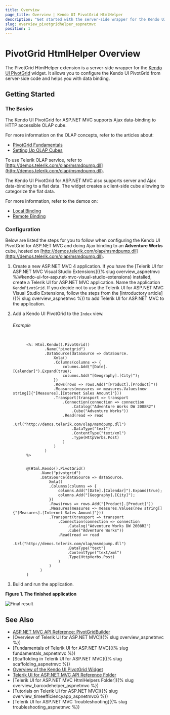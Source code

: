```yaml
---
title: Overview
page_title: Overview | Kendo UI PivotGrid HtmlHelper
description: "Get started with the server-side wrapper for the Kendo UI PivotGrid widget for ASP.NET MVC."
slug: overview_pivotgridhelper_aspnetmvc
position: 1
---
```


# PivotGrid HtmlHelper Overview

The PivotGrid HtmlHelper extension is a server-side wrapper for the [Kendo UI PivotGrid](http://docs.telerik.com/kendo-ui/api/javascript/ui/pivotgrid) widget. It allows you to configure the Kendo UI PivotGrid from server-side code and helps you with data binding.

## Getting Started

### The Basics

The Kendo UI PivotGrid for ASP.NET MVC supports Ajax data-binding to HTTP accessible OLAP cube.

For more information on the OLAP concepts, refer to the articles about:

- [PivotGrid Fundamentals](http://docs.telerik.com/kendo-ui/controls/data-management/pivotgrid/overview)
- [Setting Up OLAP Cubes](http://docs.telerik.com/kendo-ui/controls/data-management/pivotgrid/fundamentals)

To use Telerik OLAP service, refer to [http://demos.telerik.com/olap/msmdpump.dll](http://demos.telerik.com/olap/msmdpump.dll).

The Kendo UI PivotGrid for ASP.NET MVC also supports server and Ajax data-binding to a flat data. The widget creates a client-side cube allowing to categorize the flat data.

For more information, refer to the demos on:

- [Local Binding](http://demos.telerik.com/aspnet-mvc/pivotgrid/local-flat-data-binding)
- [Remote Binding](http://demos.telerik.com/aspnet-mvc/pivotgrid/remote-flat-data-binding)

### Configuration

Below are listed the steps for you to follow when configuring the Kendo UI PivotGrid for ASP.NET MVC and doing Ajax binding to an **Adventure Works** cube, hosted on [http://demos.telerik.com/olap/msmdpump.dll](http://demos.telerik.com/olap/msmdpump.dll).

1. Create a new ASP.NET MVC 4 application. If you have the [Telerik UI for ASP.NET MVC Visual Studio Extensions]({% slug overview_aspnetmvc %}#kendo-ui-for-asp.net-mvc-visual-studio-extensions) installed, create a Telerik UI for ASP.NET MVC application. Name the application `KendoPivotGrid`. If you decide not to use the Telerik UI for ASP.NET MVC Visual Studio Extensions, follow the steps from the [introductory article]({% slug overview_aspnetmvc %}) to add Telerik UI for ASP.NET MVC to the application.

1. Add a Kendo UI PivotGrid to the `Index` view.

    ###### Example

    ```tab-ASPX

          <%: Html.Kendo().PivotGrid()
                  .Name("pivotgrid")
                  .DataSource(dataSource => dataSource.
                      Xmla()
                      .Columns(columns => {
                          columns.Add("[Date].[Calendar]").Expand(true);
                          columns.Add("[Geography].[City]");
                      })
                      .Rows(rows => rows.Add("[Product].[Product]"))
                      .Measures(measures => measures.Values(new string[]{"[Measures].[Internet Sales Amount]"}))
                      .Transport(transport => transport
                          .Connection(connection => connection
                              .Catalog("Adventure Works DW 2008R2")
                              .Cube("Adventure Works"))
                          .Read(read => read
                              .Url("http://demos.telerik.com/olap/msmdpump.dll")
                              .DataType("text")
                              .ContentType("text/xml")
                              .Type(HttpVerbs.Post)
                          )
                      )
                  )
          %>
    ```
    ```tab-Razor

          @(Html.Kendo().PivotGrid()
                .Name("pivotgrid")
                .DataSource(dataSource => dataSource.
                    Xmla()
                    .Columns(columns => {
                        columns.Add("[Date].[Calendar]").Expand(true);
                        columns.Add("[Geography].[City]");
                    })
                    .Rows(rows => rows.Add("[Product].[Product]"))
                    .Measures(measures => measures.Values(new string[]{"[Measures].[Internet Sales Amount]"}))
                    .Transport(transport => transport
                        .Connection(connection => connection
                            .Catalog("Adventure Works DW 2008R2")
                            .Cube("Adventure Works"))
                        .Read(read => read
                            .Url("http://demos.telerik.com/olap/msmdpump.dll")
                            .DataType("text")
                            .ContentType("text/xml")
                            .Type(HttpVerbs.Post)
                        )
                    )
                )
          )
    ```

1. Build and run the application.

  **Figure 1. The finished application**

  ![Final result](/helpers/pivotgrid/images/pivotgrid.png)

## See Also

* [ASP.NET MVC API Reference: PivotGridBuilder](http://docs.telerik.com/aspnet-mvc/api/Kendo.Mvc.UI.Fluent/PivotGridBuilder)
* [Overview of Telerik UI for ASP.NET MVC]({% slug overview_aspnetmvc %})
* [Fundamentals of Telerik UI for ASP.NET MVC]({% slug fundamentals_aspnetmvc %})
* [Scaffolding in Telerik UI for ASP.NET MVC]({% slug scaffolding_aspnetmvc %})
* [Overview of the Kendo UI PivotGrid Widget](http://docs.telerik.com/kendo-ui/controls/data-management/pivotgrid/overview)
* [Telerik UI for ASP.NET MVC API Reference Folder](http://docs.telerik.com/kendo-ui/api/Kendo.Mvc/AggregateFunction)
* [Telerik UI for ASP.NET MVC HtmlHelpers Folder]({% slug overview_barcodehelper_aspnetmvc %})
* [Tutorials on Telerik UI for ASP.NET MVC]({% slug overview_timeefficiencyapp_aspnetmvc6 %})
* [Telerik UI for ASP.NET MVC Troubleshooting]({% slug troubleshooting_aspnetmvc %})
